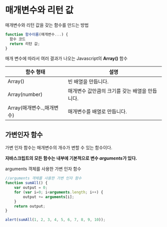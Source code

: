 # 매개변수와 리턴 값

매개변수와 리턴 값을 갖는 함수를 만드는 방법

```javascript
function 함수이름(매개변수...) {
  함수 코드
  return 리턴 값;
}
```

매개 변수에 따라서 여러 결과가 나오는 Javascript의 **Array()** 함수

함수 형태 | 설명 
---------- | ---------- 
Array() | 빈 배열을 만듭니다.
Array(number) | 매개변수 값만큼의 크기를 갖는 배열을 만듭니다.
Array(매개변수..,매개변수) | 매개변수를 배열로 만듭니다.


## 가변인자 함수

가변 인자 함수는 매개변수의 개수가 변할 수 있는 함수이다.  

**자바스크립트의 모든 함수는 내부에 기본적으로 변수 *arguments*가 있다.**

arguments 객체를 사용한 가변 인자 함수

```javascript
//arguments 객체를 사용한 가변 인자 함수
function sumAll() {
    var output = 0;
    for (var i=0; i<arguments.length; i++) {
        output += arguments[i];
    }
    return output;
}

alert(sumAll(1, 2, 3, 4, 5, 6, 7, 8, 9, 10));

```
